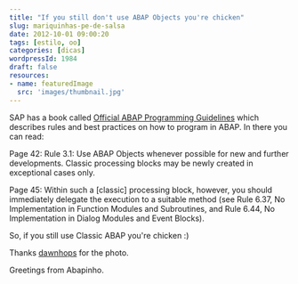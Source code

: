 ```yaml
---
title: "If you still don't use ABAP Objects you're chicken"
slug: mariquinhas-pe-de-salsa
date: 2012-10-01 09:00:20
tags: [estilo, oo]
categories: [dicas]
wordpressId: 1984
draft: false
resources:
- name: featuredImage
  src: 'images/thumbnail.jpg'
---
```

SAP has a book called [Official ABAP Programming Guidelines][1] which describes rules and best practices on how to program in ABAP. In there you can read:

Page 42: Rule 3.1: Use ABAP Objects whenever possible for new and further developments. Classic processing blocks may be newly created in exceptional cases only.

Page 45: Within such a [classic] processing block, however, you should immediately delegate the execution to a suitable method (see Rule 6.37, No Implementation in Function Modules and Subroutines, and Rule 6.44, No Implementation in Dialog Modules and Event Blocks).

So, if you still use Classic ABAP you're chicken :)

Thanks [dawnhops][2] for the photo.

Greetings from Abapinho.

   [1]: https://www.sap-press.com/products/Official-ABAP-Programming-Guidelines.html
   [2]: https://www.flickr.com/photos/seenoevil/349331985/
